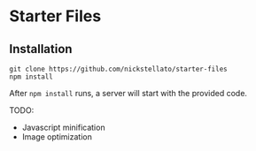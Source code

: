 # Starter Files

## Installation

```shell
git clone https://github.com/nickstellato/starter-files
npm install
```

After `npm install` runs, a server will start with the provided code.

TODO:

- Javascript minification
- Image optimization
